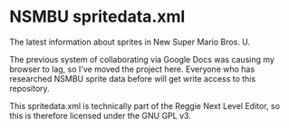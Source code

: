 # NSMBU spritedata.xml
The latest information about sprites in New Super Mario Bros. U.

The previous system of collaborating via Google Docs was causing my browser to lag, so I've moved the project here. Everyone who has researched NSMBU sprite data before will get write access to this repository.

This spritedata.xml is technically part of the Reggie Next Level Editor, so this is therefore licensed under the GNU GPL v3.
